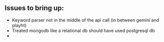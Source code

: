 ## Issues to bring up: 
- Keyword parser not in the middle of the api call (in between gemini and playht)
- Treated mongodb like a relational db should have used postgresql db
-